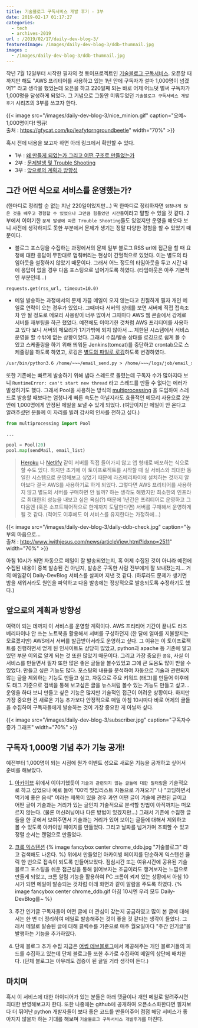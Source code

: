 ```yaml
---
title: 기술블로그 구독서비스 개발 후기 - 3부
date: 2019-02-17 01:17:27
categories:
  - tech
  - archives-2019
url : /2019/02/17/daily-dev-blog-3/
featuredImage: /images/daily-dev-blog-3/ddb-thumnail.jpg
images :
  - /images/daily-dev-blog-3/ddb-thumnail.jpg
---
```


작년 7월 12일부터 시작한 필자의 첫 토이프로젝트인 [기술블로그 구독서비스](http://daily-devblog.com). 오픈할 때까지만 해도 "AWS 프리티어를 사용하고 있는 1년 안에 구독자가 설마 1,000명이 넘겠어?" 라고 생각을 했었는데 <!-- more --> 오픈을 하고 220일째 되는 바로 어제 어느덧 벌써 구독자가 1,000명을 달성하게 되었다. 그 기념으로 그동안 미뤄두었던 `기술블로그 구독서비스 개발 후기` 시리즈의 3부를 쓰고자 한다.

{{< image src="/images/daily-dev-blog-3/nice_minion.gif" caption="오예~ 1,000명이다! 땡큐! <br>출처 : https://gfycat.com/ko/leafytorngroundbeetle" width="70%" >}}

혹시 전에 내용을 보고자 하면 아래 링크에서 확인할 수 있다.

- 1부 : [왜 만들게 되었는가 그리고 어떤 구조로 만들었는가](https://taetaetae.github.io/2018/08/05/daily-dev-blog-1/)
- 2부 : [문제발생 및 Trouble Shooting](https://taetaetae.github.io/2018/08/09/daily-dev-blog-2/)
- 3부 : [앞으로의 계획과 방향성](https://taetaetae.github.io/2019/02/17/daily-dev-blog-3/)

## 그간 어떤 식으로 서비스를 운영했는가?
(한마디로 정리할 순 없는 지난 220일이었지만…) 딱 한마디로 정리하자면 `엄청나게 많은 것을 배우고 경험할 수 있었으나 그만큼 힘들었던 시간들`이라고 말할 수 있을 것 같다. 	2부에서 이야기한 `문제 발생에 따른 Trouble Shooting`들도 있었지만 운영을 해오다 보니 사전에 생각하지도 못한 부분에서 문제가 생기는 정말 다양한 경험을 할 수 있었기 때문이다.
- 블로그 포스팅을 수집하는 과정에서의 문제
일부 블로그 RSS url에 접근을 할 때 요청에 대한 응답이 무한대로 멈춰버리는 현상이 간헐적으로 있었다. 이는 별도의 타임아웃을 설정하지 않았기 때문이다. 그래서 어느 정도의 타임아웃을 두고 시간 내에 응답이 없을 경우 다음 포스팅으로 넘어가도록 하였다. (타임아웃은 아주 기본적인 부분인데...)
```
requests.get(rss_url, timeout=10.0)
```

- 메일 발송하는 과정에서의 문제
가끔 메일이 오지 않는다고 친절하게 필자 개인 메일로 연락이 오는 경우가 있었다. 그때마다 서버의 상태를 보면 서버에 직접 접속조차 안 될 정도로 메모리 사용량이 너무 많아서 그때마다 AWS 웹 콘솔에서 강제로 서버를 재부팅을 하곤 했었다. 예전에도 이야기한 것처럼 AWS 프리티어를 사용하고 있다 보니 서버의 메모리가 1기가밖에 되지 않아서 ... 제한된 시스템에서 서비스 운영을 할 수밖에 없는 상황이었다.
그래서 수집/발송 상태를 로깅으로 쉽게 볼 수 있고 스케줄링을 하기 위해 띄워둔 Jenkins(tomcat)를 중단하고 crontab으로 스케줄링을 하도록 하였고, 로깅은 [별도의 파일로 로깅](https://stackoverflow.com/questions/4811738/how-to-log-cron-jobs)하도록 변경하였다. 
```markdown
/usr/bin/python3.6 /home/~~~/email_send.py > /home/~~~/logs/job/email_send_`date +\%Y\%m\%d\%H\%M\%S`.log 2>&1
```
또한 기존에는 빠르게 발송하기 위해 냅다 스레드로 돌렸는데 구독자 수가 많아지다 보니 `RuntimeError: can't start new thread` 라고 스레드를 만들 수 없다는 에러가 발생하기도 했다. 그래서 Pool을 사용하는 방식의 [multiprocessing](https://docs.python.org/3.4/library/multiprocessing.html) 을 도입하여 스레드로 발송할 때보다는 엄청나게 빠른 속도는 아닐지라도 효율적인 메모리 사용으로 2분 안에 1,000명에게 안정된 메일을 보낼 수 있게 되었다. (여담이지만 메일이 안 온다고 알려주셨던 분들께 이 자리를 빌려 감사의 인사를 전하고 싶다.)
```python
from multiprocessing import Pool

...

pool = Pool(20)
pool.map(sendMail, email_list)
```    

> [Heroku](https://www.heroku.com/) 나 [Netlify](https://www.netlify.com/) 같이 서버를 직접 들어가지 않고 앱 형태로 배포하는 식으로 할 수도 있다. 하지만 초기에 이 토이프로젝트를 시작할 때 실 서비스와 최대한 동일한 시스템으로 운영해보고 싶었기 때문에 라즈베리파이에 설치하는 것까지 알아보다 결국 AWS를 사용하기로 하게 되었다.
그렇다면 AWS 프리티어를 사용하지 않고 별도의 서버를 구매하면 안 될까? 하는 생각도 해봤지만 최소한의 인프라로 최대한의 성능을 내보고 싶은 욕심(?) 때문에 1년간은 프리티어로 운영하고 그다음엔 (혹은 소프트웨어적으로 한계까지 도달한다면) 서버를 구매해서 운영하게 될 것 같다. (적어도 이후에도 이 서비스를 유지한다는 가정하에...)

{{< image src="/images/daily-dev-blog-3/daily-ddb-check.jpg" caption="농부의 마음으로... <br>출처 : http://www.iwithjesus.com/news/articleView.html?idxno=2511" width="70%" >}}

아침 10시가 되면 자동으로 메일이 잘 발송되었는지, 혹 어제 수집된 것이 아니라 예전에 수집된 내용이 중복 발송된 건 아닌지, 발송은 구독한 사람 전부에게 잘 보내졌는지... 거의 매일같이 Daily-DevBlog 서비스를 살피며 지낸 것 같다. (하루라도 문제가 생기면 밤을 새워서라도 원인을 파악하고 다음 발송에는 정상적으로 발송되도록 수정하기도 했다.)


## 앞으로의 계획과 방향성
여력이 되는 데까지 이 서비스를 운영할 계획이다. AWS 프리티어 기간이 끝나도 라즈베리파이나 안 쓰는 노트북을 활용해서 서버를 구성하던지 (한 달에 얼마를 지불할지는 모르겠지만) AWS에서 서버를 발급받아서라도 운영하고 싶다. 그 이유는 이 토이프로젝트를 진행하면서 얻게 된 인사이트도 상당히 많았고, python과 apache 등 기존에 알고 있던 부분 이외로 알게 되는 것 또한 많았기 때문이다. 그리고 가장 중요한 `공유`, 사실 이 서비스를 만들면서 필자 또한 많은 좋은 글들을 볼수있었고 그에 큰 도움도 많이 받을 수 있었다.
만들고 싶은 기능도 많다. 포스팅의 내용을 분석하여 자동으로 기술과 관련되지 않는 글을 제외하는 기능도 만들고 싶고, 자동으로 주요 키워드 (태그)를 만들어 이후에도 태그 기준으로 검색을 통해 보고싶은 글을 뉴스처럼 볼수 있는 기능도 만들고 싶고... 운영을 하다 보니 만들고 싶은 기능은 많지만 기술적인 접근이 어려운 상황이다.
하지만 가장 중요한 건 새로운 기능 추가보다 안정적으로 매일 아침 10시마다 바로 어제의 글들을 수집하여 구독자들에게 발송하는 것이 가장 중요한 게 아닐까 싶다.

{{< image src="/images/daily-dev-blog-3/subscriber.jpg" caption="구독자수 증가 그래프" width="70%" >}}


## 구독자 1,000명 기념 추가 기능 공개!
예전부터 1,000명이 되는 시점에 뭔가 이벤트 성으로 새로운 기능을 공개하고 싶어서 준비를 해보았다.
1. [아카이브](http://daily-devblog.com/log/view)
위에서 이야기했듯이 `기술과 관련되지 않는 글들에 대한 필터링`을 기술적으로 하고 싶었으나 예로 들어 "00역 맛집리스트 자동으로 가져오기" 나 "코딩하면서 먹기에 좋은 음식" 이라는 제목이 있을 경우 과연 어떤 글이 기술에 관련된 글이고 어떤 글이 기술과는 거리가 있는 글인지 기술적으로 분석할 방법이 아직까지는 떠오르지 않는다. (물론 머신러닝이나 다른 방법이 있겠지만...) 
  그래서 기존에 수집한 글들을 한 곳에서 보여주면서 기술과는 거리가 있어 보이는 글들에 대해서 제외하고 볼 수 있도록 아카이빙 페이지를 만들었다. 그리고 날짜를 넘겨가며 조회할 수 있고 정렬 순서는 랜덤으로 만들었다. 
2. [크롬 익스텐션](https://chrome.google.com/webstore/detail/daily-dev-blog-extensions/ejaakkdnneplldikcnkbfdjahmlcaeaa?hl=ko)
  {% image fancybox center chrome_ddb.jpg "기술블로그" 라고 검색해도 나온다. %}
  위에서 만들었던 아카이빙 페이지를 단순하게 익스텐션 클릭 한 번으로 접속이 되도록 만들어보았다. 점심시간 또는 여유시간에 공유된 기술 블로그 포스팅을 쉬운 접근성을 통해 읽어보자는 조금이라도 챙겨보자는 느낌으로 만들게 되었고, 크롬 알림 기능을 활용하여 PC 크롬이 켜져 있는 상황에서 아침 10시가 되면 메일이 발송되는 것처럼 아래 화면과 같이 알람을 주도록 하였다.
  {% image fancybox center chrome_ddb.gif 아침 10시엔 우리 모두 Daily-DevBlog를~ %}

3. 주간 인기글
구독자들이 어떤 글에 더 관심이 갖는지 궁금하였고 많이 본 글에 대해서는 한 번 더 정리하여 메일로 발송해주는 것이 좋을 것 같다는 생각이 들었다. 그래서 메일로 발송된 글에 대해 클릭수를 기준으로 매주 월요일마다 "주간 인기글"을 발행하는 기능을 추가하였다.

4. 단체 블로그 추가 수집
지금은 [어썸 데브블로그](https://awesome-devblog.netlify.com)에서 제공해주는 개인 블로거들의 피드를 수집하고 있는데 단체 블로그들 또한 추가로 수집하여 메일의 상단에 배치한다. (단체 블로그는 아무래도 검증이 된 글일 거라 생각이 든다.)

## 마치며
혹시 이 서비스에 대한 아이디어가 있는 분들은 아래 댓글이나 개인 메일로 알려주시면 최대한 반영해보고자 한다. 또한 나중에는 github에 공개하여 오픈소스화한다면 필자보다 더 뛰어난 python 개발자들이 보다 좋은 코드를 만들어주어 점점 해당 서비스가 좋아지지 않을까 하는 기대를 해보며 `기술블로그 구독서비스 개발후기`를 마친다.